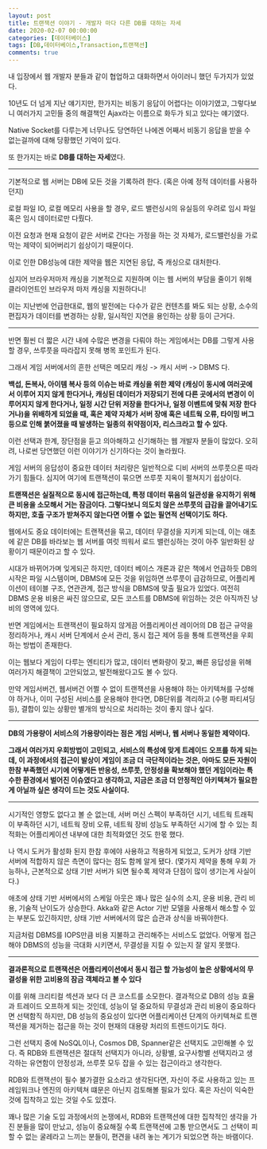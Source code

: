 ```yaml
---
layout: post
title: 트랜잭션 이야기 - 개발자 마다 다른 DB를 대하는 자세
date: 2020-02-07 00:00:00
categories: [데이터베이스]
tags: [DB,데이터베이스,Transaction,트랜잭션]
comments: true
---
```


내 입장에서 웹 개발자 분들과 같이 협업하고 대화하면서 아이러니 했던 두가지가 있었다.

10년도 더 넘게 지난 얘기지만,  한가지는 비동기 응답이 어렵다는 이야기였고, 그렇다보니 여러가지 고민들 중의 해결책인 Ajax라는 이름으로 화두가 되고 있다는 얘기였다.

Native Socket를 다루는게 너무나도 당연하던 나에겐 어째서 비동기 응답을 받을 수 없는걸까에 대해 당황했던 기억이 있다. 

또 한가지는 바로 **DB를 대하는 자세**였다.

---

기본적으로 웹 서버는 DB에 모든 것을 기록하려 한다. (혹은 아예 정적 데이터를 사용하던지)

로컬 파일 IO, 로컬 메모리 사용을 할 경우, 로드 밸런싱시의 유실등의 우려로 임시 파일 혹은 임시 데이터로만 다뤘다.

이전 요청과 현재 요청이 같은 서버로 간다는 가정을 하는 것 자체가, 로드밸런싱을 가로 막는 제약이 되어버리기 쉽상이기 때문이다.

이로 인한 DB성능에 대한 제약을 웹은 지연된 응답, 즉 캐싱으로 대처한다.

심지어 브라우저마저 캐싱을 기본적으로 지원하며 이는 웹 서버의 부담을 줄이기 위해 클라이언트인 브라우저 마저 캐싱을 지원하다니!

이는 지난번에 언급한대로, 웹의 발전에는 다수가 같은 컨텐츠를 봐도 되는 상황, 소수의 편집자가 데이터를 변경하는 상황, 일시적인 지연을 용인하는 상황 등이 근거다.

---

반면 훨씬 더 짧은 시간 내에 수많은 변경을 다뤄야 하는 게임에서는 DB를 그렇게 사용할 경우, 쓰루풋을 따라잡지 못해 병목 포인트가 된다.

그래서 게임 서버에서의 흔한 선택은 메모리 캐싱 -> 캐시 서버 -> DBMS 다.

**백섭, 돈복사, 아이템 복사 등의 이슈는 바로 캐싱을 위한 제약 (캐싱이 동시에 여러곳에서 이루어 지지 않게 한다거나, 캐싱된 데이터가 저장되기 전에 다른 곳에서의 변경이 이루어지지 않게 한다거나, 일정 시간 단위 저장을 한다거나, 일정 이벤트에 맞춰 저장 한다거나)을 위배하게 되었을 때, 혹은 제약 자체가 서버 장애 혹은 네트웍 오류, 타이밍 버그 등으로 인해 붉어졌을 때 발생하는 일종의 취약점이자, 리스크라고 할 수 있다.**

이런 선택과 한계, 장단점을 듣고 의아해하고 신기해하는 웹 개발자 분들이 많았다. 오히려, 나로썬 당연했던 이런 이야기가 신기하다는 것이 놀라웠다.

게임 서버의 응답성이 중요한 데이터 처리량은 일반적으로 디비 서버의 쓰루풋으론 따라가기 힘들다. 심지어 여기에 트랜잭션이 묶으면 쓰루풋 지옥이 펼쳐지기 쉽상이다.

**트랜잭션은 실질적으로 동시에 접근하는데, 특정 데이터 묶음의 일관성을 유지하기 위해 큰 비용을 소모해서 거는 잠금이다. 그렇다보니 의도치 않은 쓰루풋의 급감을 끌어내기도 하지만, 호출 구조가 받쳐주지 않는다면 어쩔 수 없는 필연적 선택이기도 하다.**

웹에서도 중요 데이터에는 트랜잭션을 묶고, 데이터 무결성을 지키게 되는데, 이는 애초에 같은 DB를 바라보는 웹 서버를 여럿 띄워서 로드 밸런싱하는 것이 아주 일반화된 상황이기 때문이라고 할 수 있다.

시대가 바뀌어가며 잊게되곤 하지만, 데이터 베이스 개론과 같은 책에서 언급하듯 DB의 시작은 파일 시스템이며, DBMS에 모든 것을 위임하면 쓰루풋이 급감하므로, 어플리케이션이 테이블 구조, 연관관계, 접근 방식을 DBMS에 맞출 필요가 있었다. 여전히 DBMS 운용 비용은 싸진 않으므로, 모든 코스트를 DBMS에 위임하는 것은 아직까진 낭비의 영역에 있다.

반면 게임에서는 트랜잭션이 필요하지 않게끔 어플리케이션 레이어의 DB 접근 규약을 정리하거나, 캐시 서버 단계에서 순서 관리, 동시 접근 제어 등을 통해 트랜잭션을 우회하는 방법이 존재한다.

이는 웹보다 게임이 다루는 엔티티가 많고, 데이터 변화량이 잦고, 빠른 응답성을 위해 여러가지 해결책이 고안되었고, 발전해왔다고도 볼 수 있다.

만약 게임서버건, 웹서버건 어쩔 수 없이 트랜잭션을 사용해야 하는 아키텍쳐를 구성해야 하거나, 이미 구성된 서비스를 운용해야 한다면, DB단위를 격리하고 (수평 파티셔딩 등), 결합이 있는 상황만 별개의 방식으로 처리하는 것이 좋지 않나 싶다.

---

**DB의 가용량이 서비스의 가용량이라는 점은 게임 서버나, 웹 서버나 동일한 제약이다.**

**그래서 여러가지 우회방법이 고민되고, 서비스의 특성에 맞게 트레이드 오프를 하게 되는데, 이 과정에서의 접근이 발상이 게임이 조금 더 극단적이라는 것은, 아마도 모든 자원이 한참 부족했던 시기에 어떻게든 반응성, 쓰루풋, 안정성을 확보해야 했던 게임이라는 특수한 환경에서 벌어진 이슈였다고 생각하고, 지금은 조금 더 안정적인 아키텍쳐가 필요한게 아닐까 싶은 생각이 드는 것도 사실이다.**

---

시기적인 영향도 없다고 볼 순 없는데, 서버 머신 스펙이 부족하던 시기, 네트웍 트래픽이 부족하던 시기, 네트웍 장비 오류, 네트웍 장비 성능도 부족하던 시기에 할 수 있는 최적화는 어플리케이션 내부에 대한 최적화였던 것도 한몫 했다.

나 역시 도커가 활성화 된지 한참 후에야 사용하고 적용하게 되었고, 도커가 상태 기반 서버에 적합하지 않은 측면이 많다는 점도 함께 알게 됐다. (몇가지 제약을 통해 우회 가능하나, 근본적으로 상태 기반 서버가 되면 될수록 제약과 단점이 많이 생기는게 사실이다.)

애초에 상태 기반 서버에서의 스케일 아웃은 꽤나 많은 실수의 소지, 운용 비용, 관리 비용, 기술적 난이도가 상승한다. Akka와 같은 Actor 기반 모델을 사용해서 해소할 수 있는 부분도 있긴하지만, 상태 기반 서버에서의 많은 습관과 상식을 바꿔야한다.

지금처럼 DBMS를 IOPS만큼 비용 지불하고 관리해주는 서비스도 없었다. 어떻게 접근해야 DBMS의 성능을 극대화 시키면서, 무결성을 지킬 수 있는지 잘 알지 못했다.

---

**결과론적으로 트랜잭션은 어플리케이션에서 동시 접근 할 가능성이 높은 상황에서의 무결성을 위한 고비용의 잠금 객체라고 볼 수 있다**

이를 위해 크리티컬 섹션과 보다 더 큰 코스트를 소모한다. 결과적으로 DB의 성능 효율과 트레이드 오프하게 되는 것인데, 성능이 덜 중요하되 무결성과 관리 비용이 중요하다면 선택함직 하지만, DB 성능의 중요성이 있다면 어플리케이션 단계의 아키텍쳐로 트랜잭션을 제거하는 접근을 하는 것이 현재의 대용량 처리의 트렌드이기도 하다.

그런 선택지 중에 NoSQL이나, Cosmos DB, Spanner같은 선택지도 고민해볼 수 있다.
즉 RDB와 트랜잭션은 절대적 선택지가 아니라, 상황별, 요구사항별 선택지라고 생각하는 유연함이 안정성과, 쓰루풋 모두 잡을 수 있는 접근이라고 생각한다.

RDB와 트랜잭션이 필수 불가결한 요소라고 생각된다면, 자신이 주로 사용하고 있는 프레임워크나 엔진의 아키텍쳐 떄문은 아닌지 검토해볼 필요가 있다. 혹은 자신이 익숙한 것에 집착하고 있는 것일 수도 있겠다.

꽤나 많은 기술 도입 과정에서의 논쟁에서, RDB와 트랜잭션에 대한 집착적인 생각을 가진 분들을 많이 만났고, 성능이 중요해질 수록 트랜잭션에 고통 받으면서도 그 선택이 피할 수 없는 굴레라고 느끼는 분들이, 편견을 내려 놓는 계기가 되었으면 하는 바램이다.